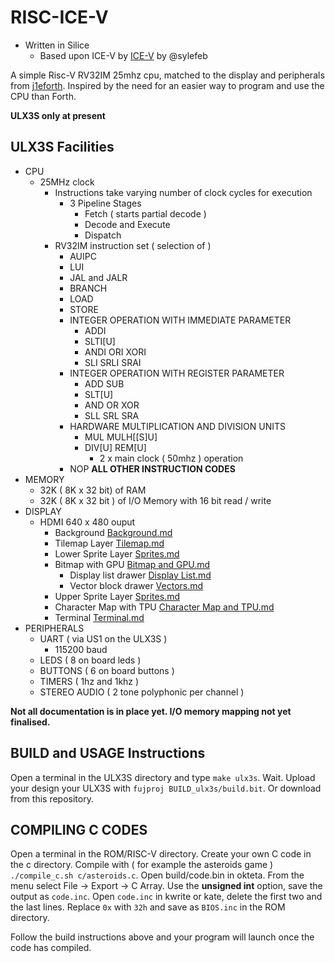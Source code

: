 # RISC-ICE-V

* Written in Silice
    * Based upon ICE-V by [ICE-V](https://github.com/sylefeb/Silice/blob/master/projects/ice-v/ice-v.ice) by @sylefeb

A simple Risc-V RV32IM 25mhz cpu, matched to the display and peripherals from [j1eforth](https://github.com/rob-ng15/Silice-Playground/tree/master/j1eforth/DE10NANO-ULX3S). Inspired by the need for an easier way to program and use the CPU than Forth.

__ULX3S only at present__

## ULX3S Facilities

* CPU
    * 25MHz clock
        * Instructions take varying number of clock cycles for execution
            * 3 Pipeline Stages
                * Fetch ( starts partial decode )
                * Decode and Execute
                * Dispatch
        * RV32IM instruction set ( selection of )
            * AUIPC
            * LUI
            * JAL and JALR
            * BRANCH
            * LOAD
            * STORE
            * INTEGER OPERATION WITH IMMEDIATE PARAMETER
                * ADDI
                * SLTI[U]
                * ANDI ORI XORI
                * SLI SRLI SRAI
            * INTEGER OPERATION WITH REGISTER PARAMETER
                * ADD SUB
                * SLT[U]
                * AND OR XOR
                * SLL SRL SRA
            * HARDWARE MULTIPLICATION AND DIVISION UNITS
                * MUL MULH[[S]U]
                * DIV[U] REM[U]
                    * 2 x main clock ( 50mhz ) operation
            * NOP __ALL OTHER INSTRUCTION CODES__
* MEMORY
    * 32K ( 8K x 32 bit) of RAM
    * 32K ( 8K x 32 bit ) of I/O Memory with 16 bit read / write
* DISPLAY
    * HDMI 640 x 480 ouput
        * Background [Background.md](documentation/Background.md)
        * Tilemap Layer [Tilemap.md](documentation/Tilemap.md)
        * Lower Sprite Layer [Sprites.md](documentation/Sprites.md)
        * Bitmap with GPU [Bitmap and GPU.md](documentation/Bitmap%20and%20GPU.md)
            * Display list drawer [Display List.md](documentation/Display%20List.md)
            * Vector block drawer [Vectors.md](documentation/Vectors.md)
        * Upper Sprite Layer [Sprites.md](documentation/Sprites.md)
        * Character Map with TPU [Character Map and TPU.md](documentation/Character%20Map%20and%20TPU.md)
        * Terminal [Terminal.md](documentation/Terminal.md)
* PERIPHERALS
    * UART ( via US1 on the ULX3S )
        * 115200 baud
    * LEDS ( 8 on board leds )
    * BUTTONS ( 6 on board buttons )
    * TIMERS ( 1hz and 1khz )
    * STEREO AUDIO ( 2 tone polyphonic per channel )

__Not all documentation is in place yet. I/O memory mapping not yet finalised.__

## BUILD and USAGE Instructions

Open a terminal in the ULX3S directory and type ```make ulx3s```. Wait. Upload your design your ULX3S with ```fujproj BUILD_ulx3s/build.bit```. Or download from this repository.

## COMPILING C CODES

Open a terminal in the ROM/RISC-V directory. Create your own C code in the c directory. Compile with ( for example the asteroids game ) ```./compile_c.sh c/asteroids.c```. Open build/code.bin in okteta. From the menu select File -> Export -> C Array. Use the __unsigned int__ option, save the output as ```code.inc```. Open ```code.inc``` in kwrite or kate, delete the first two and the last lines. Replace ```0x``` with ```32h``` and save as ```BIOS.inc``` in the ROM directory.

Follow the build instructions above and your program will launch once the code has compiled.
